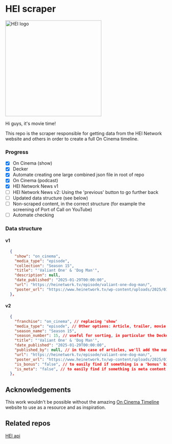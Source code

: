 # HEI scraper

<img src="https://www.heinetwork.tv/wp-content/uploads/2021/03/logo_block-1-rev.jpg" alt="HEI logo" width="300">

Hi guys, it's movie time!

This repo is the scraper responsible for getting data from the HEI Network website and others in order to create a full On Cinema timeline.

### Progress

- [x] On Cinema (show)
- [x] Decker
- [x] Automate creating one large combined json file in root of repo
- [x] On Cinema (podcast)
- [x] HEI Network News v1
- [ ] HEI Network News v2: Using the 'previous' button to go further back
- [ ] Updated data structure (see below)
- [ ] Non-scraped content, in the correct structure (for example the screening of Port of Call on YouTube)
- [ ] Automate checking

### Data structure

#### v1

```json
  {
    "show": "on_cinema",
    "media_type": "episode",
    "collection": "Season 15",
    "title": "'Valiant One' & 'Dog Man'",
    "description": null,
    "date_published": "2025-01-29T00:00:00",
    "url": "https://heinetwork.tv/episode/valiant-one-dog-man/",
    "poster_url": "https://www.heinetwork.tv/wp-content/uploads/2025/01/on_cinema_s15_ep06.png",
  },
```

#### v2

```json
  {
    "franchise": "on_cinema", // replacing 'show'
    "media_type": "episode", // Other options: Article, trailer, movie (for Mister America)
    "season_name": "Season 15",
    "season_number": 15, // useful for sorting, in particular the Decker seasons
    "title": "'Valiant One' & 'Dog Man'",
    "date_published": "2025-01-29T00:00:00",
    "published_by": null, // in the case of articles, we'll add the name
    "url": "https://heinetwork.tv/episode/valiant-one-dog-man/",
    "poster_url": "https://www.heinetwork.tv/wp-content/uploads/2025/01/on_cinema_s15_ep06.png",
    "is_bonus": "false", // to easily find if something is a 'bonus' bit of content
    "is_meta": "false", // to easily find if something is meta content, for example the wrap parties
  },
```

## Acknowledgements

This work wouldn't be possible without the amazing [On Cinema Timeline](https://oncinematimeline.com) website to use as a resource and as inspiration.

## Related repos

[HEI api](https://github.com/samcolson4/hei_api)
